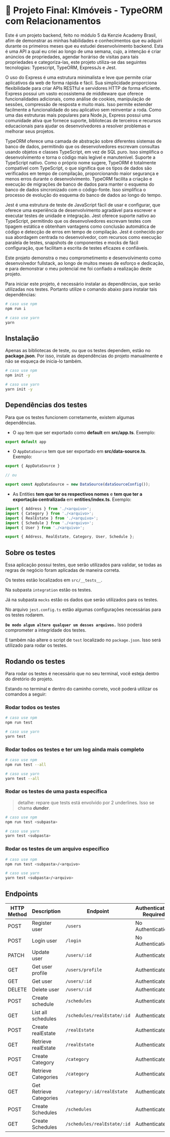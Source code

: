 # 🏁 Projeto Final: KImóveis - TypeORM com Relacionamentos

  <article style="display: flex, flex-direction: column, justify-content: space-between;">
  
  <p>Este é um projeto backend, feito no módulo 5 da Kenzie Academy Brasil, afim de  demonstrar as minhas habilidades e conhecimentos que eu adquiri durante 
  os primeiros meses que eu estudei desenvolvimento backend. 
  Esta é uma API a qual eu criei ao longo de uma semana, cujo, a intenção é criar anúncios de propriedades, agendar horáriso de visitas para tais propriedades e categoriza-las,
  este projeto utiliza-se das seguintes tecnologias: Typescript, TypeORM, ExpressJs e Jest.
  </p>

  <p> O uso  do Express é uma estrutura minimalista e leve que permite criar aplicativos da web de forma rápida e fácil. Sua simplicidade proporciona flexibilidade para criar APIs RESTful e servidores HTTP de forma eficiente.
Express possui um vasto ecossistema de middleware que oferece funcionalidades adicionais, como análise de cookies, manipulação de sessões, compressão de resposta e muito mais. Isso permite estender facilmente a funcionalidade do seu aplicativo sem reinventar a roda.
Como uma das estruturas mais populares para Node.js, Express possui uma comunidade ativa que fornece suporte, bibliotecas de terceiros e recursos educacionais para ajudar os desenvolvedores a resolver problemas e melhorar seus projetos.
</p>

 <p>TypeORM oferece uma camada de abstração sobre diferentes sistemas de banco de dados, permitindo que os desenvolvedores escrevam consultas usando objetos e classes TypeScript, em vez de SQL puro. Isso simplifica o desenvolvimento e torna o código mais legível e manutenível.
Suporte a TypeScript nativo. Como o próprio nome sugere, TypeORM é totalmente compatível com TypeScript, o que significa que os tipos de dados são verificados em tempo de compilação, proporcionando maior segurança e menos erros durante o desenvolvimento.
TypeORM facilita a criação e execução de migrações de banco de dados para manter o esquema do banco de dados sincronizado com o código-fonte. Isso simplifica o processo de evolução do esquema do banco de dados ao longo do tempo.
</p>

  <p>
Jest é uma estrutura de teste de JavaScript fácil de usar e configurar, que oferece uma experiência de desenvolvimento agradável para escrever e executar testes de unidade e integração.
Jest oferece suporte nativo ao TypeScript, permitindo que os desenvolvedores escrevam testes com tipagem estática e obtenham vantagens como conclusão automática de código e detecção de erros em tempo de compilação.
Jest é conhecido por sua abordagem centrada no desenvolvedor, com recursos como execução paralela de testes, snapshots de componentes e mocks de fácil configuração, que facilitam a escrita de testes eficazes e confiáveis.
  </p>

<p> Este projeto demonstra o meu comprometimento e desenvolvimento como desenvolvedor fullstack, ao longo de muitos meses de esforço e 
dedicação, e para demonstrar o meu potencial me foi confiado a realização deste projeto. </p>
  
 </article>
  




Para iniciar este projeto, é necessário instalar as dependências, que serão utilizadas nos testes. Portanto utilize o comando abaixo para instalar tais dependências:

```bash
# caso use npm
npm run i

# caso use yarn
yarn
```

## Instalação

Apenas as bibliotecas de teste, ou que os testes dependem, estão no **package.json**. Por isso, instale as dependências do projeto manualmente e não se esqueça de inicia-lo também.

```bash
# caso use npm
npm init -y

# caso use yarn
yarn init -y
```

## Dependências dos testes

Para que os testes funcionem corretamente, existem algumas dependências.

* O `app` tem que ser exportado como **default** em **src/app.ts**. Exemplo:

```ts
export default app
```

* O `AppDataSource` tem que ser exportado em **src/data-source.ts**. Exemplo:

```ts
export { AppDataSource }

// ou

export const AppDataSource = new DataSource(dataSourceConfig());
```

* As Entities **tem que ter os respectivos nomes** e **tem que ter a exportação centralizada** em **entities/index.ts**. Exemplo:

```ts
import { Address } from './<arquivo>';
import { Category } from './<arquivo>';
import { RealEstate } from './<arquivo>';
import { Schedule } from './<arquivo>';
import { User } from './<arquivo>';

export { Address, RealEstate, Category, User, Schedule };
```

## Sobre os testes

Essa aplicação possui testes, que serão utilizados para validar, se todas as regras de negócio foram aplicadas de maneira correta.

Os testes estão localizados em `src/__tests__`.

Na subpasta `integration` estão os testes.

Já na subpasta `mocks` estão os dados que serão utilizados para os testes.

No arquivo `jest.config.ts` estão algumas configurações necessárias para os testes rodarem.

**`De modo algum altere qualquer um desses arquivos.`** Isso poderá comprometer a integridade dos testes.

E também não altere o script de `test` localizado no `package.json`. Isso será utilizado para rodar os testes.

## Rodando os testes

Para rodar os testes é necessário que no seu terminal, você esteja dentro do diretório do projeto.

Estando no terminal e dentro do caminho correto, você poderá utilizar os comandos a seguir:

### Rodar todos os testes

```bash
# caso use npm
npm run test

# caso use yarn
yarn test
```

### Rodar todos os testes e ter um log ainda mais completo

```bash
# caso use npm
npm run test --all

# caso use yarn
yarn test --all
```

### Rodar os testes de uma pasta específica

> detalhe: repare que tests está envolvido por 2 underlines. Isso se chama ***dunder***.

```bash
# caso use npm
npm run test <subpasta>

# caso use yarn
yarn test <subpasta>
```

### Rodar os testes de um arquivo específico

```bash
# caso use npm
npm run test <subpasta>/<arquivo>

# caso use yarn
yarn test <subpasta>/<arquivo>
```

## **Endpoints**

| HTTP Method | Description            | Endpoint                      | Authentication Required |
| ----------- | ---------------------- | ----------------------------- | ----------------------- |
| POST        | Register user          | `/users`                      | No Authentication       |
| POST        | Login user             | `/login`                      | No Authentication       |
| PATCH       | Update user            | `/users/:id`                  | Authenticated           |
| GET         | Get user profile       | `/users/profile`              | Authenticated           |
| GET         | Get user               | `/users/:id`                  | Authenticated           |
| DELETE      | Delete user            | `/users/:id`                  | Authenticated           |
| POST        | Create schedule        | `/schedules`                  | Authenticated           |
| GET         | List all schedules     | `/schedules/realEstate/:id`   | Authenticated           |
| POST        | Create realEstate      | `/realEstate`                 | Authenticated           |
| GET         | Retrieve realEstate    | `/realEstate`                 | Authenticated           |
| POST        | Create Category        | `/category`                   | Authenticated           |
| GET         | Retrieve Categories    | `/category`                   | Authenticated           |
| GET         | Get Retrieve Categories| `/category/:id/realEstate`    | Authenticated           |
| POST        | Create Schedules       | `/schedules`                  | Authenticated           |
| GET         | Create Schedules       | `/schedules/realEstate/:id`   | Authenticated           |













